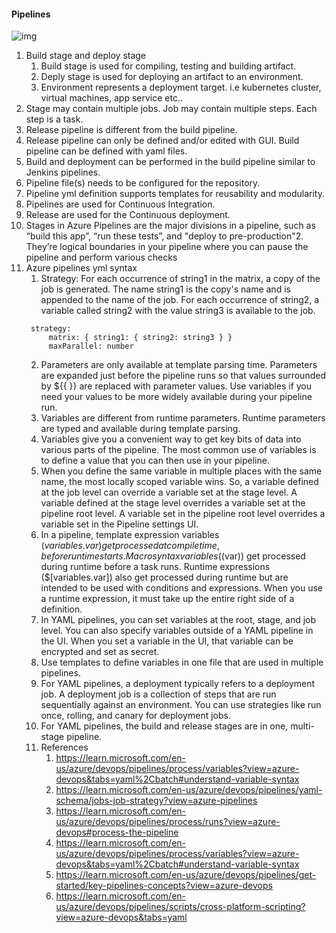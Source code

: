 #### Pipelines
![img](https://learn.microsoft.com/en-us/azure/devops/pipelines/get-started/media/key-concepts-overview.svg?view=azure-devops)
1. Build stage and deploy stage
   1. Build stage is used for compiling, testing and building artifact.
   2. Deply stage is used for deploying an artifact to an environment.
   3. Environment represents a deployment target. i.e kubernetes cluster, virtual machines, app service etc..
2. Stage may contain multiple jobs. Job may contain multiple steps. Each step is a task.
3. Release pipeline is different from the build pipeline.
4. Release pipeline can only be defined and/or edited with GUI. Build pipeline can be defined with yaml files.
5. Build and deployment can be performed in the build pipeline similar to Jenkins pipelines.
6. Pipeline file(s) needs to be configured for the repository.
7. Pipeline yml definition supports templates for reusability and modularity.
8. Pipelines are used for Continuous Integration.
9. Release are used for the Continuous deployment.
10. Stages in Azure Pipelines are the major divisions in a pipeline, such as “build this app”, “run these tests”, and "deploy to pre-production"2. They’re logical boundaries in your pipeline where you can pause the pipeline and perform various checks
11. Azure pipelines yml syntax
    1. Strategy: For each occurrence of string1 in the matrix, a copy of the job is generated. The name string1 is the copy's name and is appended to the name of the job. For each occurrence of string2, a variable called string2 with the value string3 is available to the job.
      ```
       strategy:
           matrix: { string1: { string2: string3 } }
           maxParallel: number
       ```
    2. Parameters are only available at template parsing time. Parameters are expanded just before the pipeline runs so that values surrounded by ${{ }} are replaced with parameter values. Use variables if you need your values to be more widely available during your pipeline run.
    3. Variables are different from runtime parameters. Runtime parameters are typed and available during template parsing.
    4. Variables give you a convenient way to get key bits of data into various parts of the pipeline. The most common use of variables is to define a value that you can then use in your pipeline.
    5. When you define the same variable in multiple places with the same name, the most locally scoped variable wins. So, a variable defined at the job level can override a variable set at the stage level. A variable defined at the stage level overrides a variable set at the pipeline root level. A variable set in the pipeline root level overrides a variable set in the Pipeline settings UI.
    6. In a pipeline, template expression variables (${{ variables.var }}) get processed at compile time, before runtime starts. Macro syntax variables ($(var)) get processed during runtime before a task runs. Runtime expressions ($[variables.var]) also get processed during runtime but are intended to be used with conditions and expressions. When you use a runtime expression, it must take up the entire right side of a definition.
    7. In YAML pipelines, you can set variables at the root, stage, and job level. You can also specify variables outside of a YAML pipeline in the UI. When you set a variable in the UI, that variable can be encrypted and set as secret.
    8. Use templates to define variables in one file that are used in multiple pipelines.
    9. For YAML pipelines, a deployment typically refers to a deployment job. A deployment job is a collection of steps that are run sequentially against an environment. You can use strategies like run once, rolling, and canary for deployment jobs.
    10. For YAML pipelines, the build and release stages are in one, multi-stage pipeline.
    12. References
          1. https://learn.microsoft.com/en-us/azure/devops/pipelines/process/variables?view=azure-devops&tabs=yaml%2Cbatch#understand-variable-syntax
          2. https://learn.microsoft.com/en-us/azure/devops/pipelines/yaml-schema/jobs-job-strategy?view=azure-pipelines
          3. https://learn.microsoft.com/en-us/azure/devops/pipelines/process/runs?view=azure-devops#process-the-pipeline
          4. https://learn.microsoft.com/en-us/azure/devops/pipelines/process/variables?view=azure-devops&tabs=yaml%2Cbatch#understand-variable-syntax
          5. https://learn.microsoft.com/en-us/azure/devops/pipelines/get-started/key-pipelines-concepts?view=azure-devops
          6. https://learn.microsoft.com/en-us/azure/devops/pipelines/scripts/cross-platform-scripting?view=azure-devops&tabs=yaml
   
      
       
